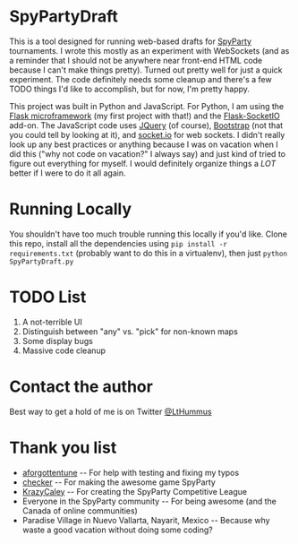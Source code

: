 # SpyPartyDraft

This is a tool designed for running web-based drafts for [SpyParty](http://www.spyparty.com) tournaments.  I wrote this mostly as an experiment with WebSockets (and as a reminder that I should not be anywhere near front-end HTML code because I can't make things pretty).  Turned out pretty well for just a quick experiment.  The code definitely needs some cleanup and there's a few TODO things I'd like to accomplish, but for now, I'm pretty happy.

This project was built in Python and JavaScript.  For Python, I am using the [Flask microframework](http://flask.pocoo.org) (my first project with that!) and the [Flask-SocketIO](http://flask-socketio.readthedocs.org) add-on.  The JavaScript code uses [JQuery](https://jquery.com) (of course), [Bootstrap](http://getbootstrap.com) (not that you could tell by looking at it), and [socket.io](http://socket.io) for web sockets.  I didn't really look up any best practices or anything because I was on vacation when I did this ("why not code on vacation?" I always say) and just kind of tried to figure out everything for myself.  I would definitely organize things a _LOT_ better if I were to do it all again.
 
# Running Locally
 
You shouldn't have too much trouble running this locally if you'd like.  Clone this repo, install all the dependencies using ```pip install -r requirements.txt``` (probably want to do this in a virtualenv), then just ```python SpyPartyDraft.py```

# TODO List

1. A not-terrible UI
2. Distinguish between "any" vs. "pick" for non-known maps
3. Some display bugs
4. Massive code cleanup

# Contact the author

Best way to get a hold of me is on Twitter [@LtHummus](https://twitter.com/LtHummus)

# Thank you list

* [aforgottentune](https://twitter.com/aforgottentune) -- For help with testing and fixing my typos
* [checker](https://twitter.com/checker) -- For making the awesome game SpyParty
* [KrazyCaley](https://twitter.com/krazycaley) -- For creating the SpyParty Competitive League
* Everyone in the SpyParty community -- For being awesome (and the Canada of online communities)
* Paradise Village in Nuevo Vallarta, Nayarit, Mexico -- Because why waste a good vacation without doing some coding?
